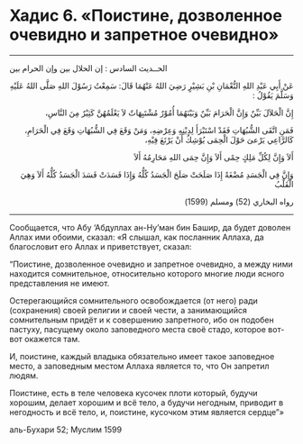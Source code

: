 
<h1 class="hadith-header">Хадис 6. «Поистине, дозволенное очевидно и запретное очевидно»</h1> 

<hr>

<p class="arabic-text">الحــديث السادس : إن الحلال بين وإن الحرام بين</p>

<p class="arabic-text" dir="rtl">
 عَنْ أَبِي عَبْدِ اللهِ النُّعْمَانِ بْنِ بَشِيْرٍ رَضِيَ اللهُ عَنْهُمَا قَالَ: سَمِعْتُ رَسُوْلَ اللهِ صَلَّى اللهُ عَلَيْهِ وَسَلَّمَ يَقُوْلُ : 
</p>

<p class="arabic-text" dir="rtl">
إِنَّ الْحَلاَلَ بَيِّنٌ وَإِنَّ الْحَرَامَ بَيِّنٌ وَبَيْنَهُمَا أُمُوْرٌ مُشْتَبِهَاتٌ لاَ يَعْلَمُهُنَّ كَثِيْرٌ مِنَ النَّاسِ،
</p>

<p class="arabic-text" dir="rtl">
 فَمَنِ اتَّقَى الشُّبُهَاتِ فَقَدْ اسْتَبْرَأَ لِدِيْنِهِ وَعِرْضِهِ، وَمَنْ وَقَعَ فِي الشُّبُهَاتِ وَقَعَ فِي الْحَرَامِ، كَالرَّاعِي يَرْعىَ حَوْلَ الْحِمَى يُوْشِكُ أَنْ يَرْتَعَ فِيْهِ، 
</p>

<p class="arabic-text" dir="rtl">
أَلاَ وَإِنَّ لِكُلِّ مَلِكٍ حِمًى أَلاَ وَإِنَّ حِمَى اللهِ مَحَارِمُهُ أَلاَ 
</p>

<p class="arabic-text" dir="rtl">
وَإِنَّ فِي الْجَسَدِ مُضْغَةً إِذَا صَلَحَتْ صَلَحَ الْجَسَدُ كُلُّهُ وَإِذَا فَسَدَتْ فَسَدَ الْجَسَدُ كُلُّهُ أَلاَ وَهِيَ الْقَلْبُ 
</p>

<p class="arabic-subtext" dir="rtl">
رواه البخاري (52) ومسلم (1599)
</p>

<hr>

<p class="russian-text">
Сообщается, что Абу ‘Абдуллах ан-Ну’ман бин Башир, да будет доволен Аллах ими обоими, сказал: «Я слышал, как посланник Аллаха, да благословит его Аллах и приветствует, сказал:
</p> 

<p class="russian-text">“Поистине, дозволенное очевидно и запретное очевидно, а между ними находится сомнительное, относительно которого многие люди ясного представления не имеют.<p>

<p class="russian-text">Остерегающийся сомнительного освобождается (от него) ради (сохранения) своей религии и своей чести, а занимающийся сомнительным придёт и к совершению запретного, ибо он подобен пастуху, пасущему около заповедного места своё стадо, которое вот-вот окажется там.<p>

<p class="russian-text">И, поистине, каждый владыка обязательно имеет такое заповедное место, а заповедным местом Аллаха является то, что Он запретил людям.<p>

<p class="russian-text">Поистине, есть в теле человека кусочек плоти который, будучи хорошим, делает хорошим и всё тело, а будучи негодным, приводит в негодность и всё тело, и, поистине, кусочком этим является сердце”»<p>

<p class="russian-subtext">аль-Бухари 52; Муслим 1599</p>
